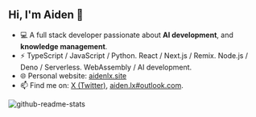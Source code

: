 ## Hi, I'm Aiden 👋

- 💻 A full stack developer passionate about **AI development**, and **knowledge management**.
- ⚡ TypeScript / JavaScript / Python. React / Next.js / Remix. Node.js / Deno / Serverless. WebAssembly / AI development.
- 🌐 Personal website: [aidenlx.site](https://aidenlx.site)
- 📫 Find me on: [X (Twitter)](https://x.com/aiden_lx), [aiden.lx#outlook.com](mailto:aiden.lx@outlook.com).

![github-readme-stats](https://github-readme-stats.vercel.app/api?username=aidenlx&show_icons=true&theme=tokyonight)

